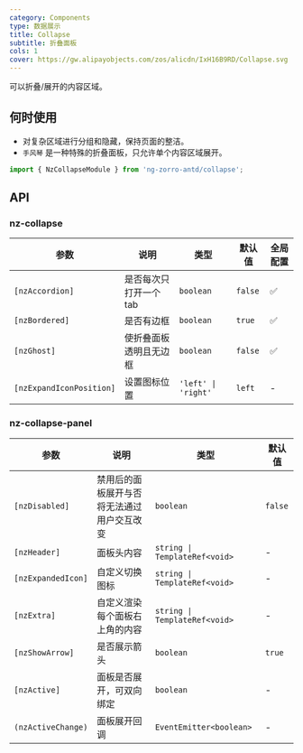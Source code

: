 ```yaml
---
category: Components
type: 数据展示
title: Collapse
subtitle: 折叠面板
cols: 1
cover: https://gw.alipayobjects.com/zos/alicdn/IxH16B9RD/Collapse.svg
---
```


可以折叠/展开的内容区域。

## 何时使用

- 对复杂区域进行分组和隐藏，保持页面的整洁。
- `手风琴` 是一种特殊的折叠面板，只允许单个内容区域展开。

```ts
import { NzCollapseModule } from 'ng-zorro-antd/collapse';
```

## API

### nz-collapse

| 参数 | 说明 | 类型 | 默认值 | 全局配置 |
| --- | --- | --- | --- | --- |
| `[nzAccordion]` | 是否每次只打开一个tab | `boolean` | `false` | ✅ |
| `[nzBordered]` | 是否有边框 | `boolean` | `true` | ✅ |
| `[nzGhost]` | 使折叠面板透明且无边框 | `boolean` | `false` | ✅ |
| `[nzExpandIconPosition]` | 设置图标位置 | `'left' \| 'right'` | `left` | - |

### nz-collapse-panel

| 参数 | 说明 | 类型 | 默认值 |
| --- | --- | --- | --- |
| `[nzDisabled]` | 禁用后的面板展开与否将无法通过用户交互改变 | `boolean` | `false` |
| `[nzHeader]` | 面板头内容 | `string \| TemplateRef<void>` | - |
| `[nzExpandedIcon]` | 自定义切换图标 | `string \| TemplateRef<void>` | - |
| `[nzExtra]` | 自定义渲染每个面板右上角的内容 | `string \| TemplateRef<void>` | - |
| `[nzShowArrow]` | 是否展示箭头 | `boolean` | `true` | ✅ |
| `[nzActive]` | 面板是否展开，可双向绑定 | `boolean` | - |
| `(nzActiveChange)` | 面板展开回调 | `EventEmitter<boolean>` | - |
